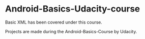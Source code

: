 # Android-Basics-Udacity-course

Basic XML has been covered under this course.

Projects are made during the Android-Basics-Course by Udacity.
